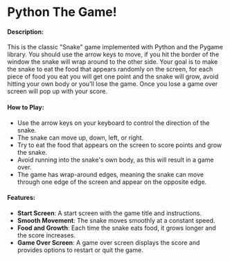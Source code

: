 # Python The Game!

#### Description:
This is the classic "Snake" game implemented with Python and the Pygame library. You should use the arrow keys to move, if you hit the border of the window the snake will wrap around to the other side. Your goal is to make the snake to eat the food that appears randomly on the screen, for each piece of food you eat you will get one point and the snake will grow, avoid hitting your own body or you'll lose the game. Once you lose a game over screen will pop up with your score.

#### How to Play:
- Use the arrow keys on your keyboard to control the direction of the snake.
- The snake can move up, down, left, or right.
- Try to eat the food that appears on the screen to score points and grow the snake.
- Avoid running into the snake's own body, as this will result in a game over.
- The game has wrap-around edges, meaning the snake can move through one edge of the screen and appear on the opposite edge.

#### Features:
- **Start Screen**: A start screen with the game title and instructions.
- **Smooth Movement**: The snake moves smoothly at a constant speed.
- **Food and Growth**: Each time the snake eats food, it grows longer and the score increases.
- **Game Over Screen**: A game over screen displays the score and provides options to restart or quit the game.
